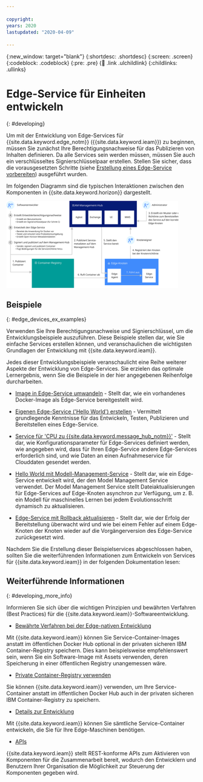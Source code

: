 ```yaml
---

copyright:
years: 2020
lastupdated: "2020-04-09"

---
```


{:new_window: target="blank"}
{:shortdesc: .shortdesc}
{:screen: .screen}
{:codeblock: .codeblock}
{:pre: .pre}
{:child: .link .ulchildlink}
{:childlinks: .ullinks}

# Edge-Service für Einheiten entwickeln
{: #developing}

Um mit der Entwicklung von Edge-Services für {{site.data.keyword.edge_notm}} ({{site.data.keyword.ieam}}) zu beginnen, müssen Sie zunächst Ihre Berechtigungsnachweise für das Publizieren von Inhalten definieren. Da alle Services sein werden müssen, müssen Sie auch ein verschlüsseltes Signierschlüsselpaar erstellen. Stellen Sie sicher, dass die vorausgesetzten Schritte (siehe [Erstellung eines Edge-Service vorbereiten](service_containers.md)) ausgeführt wurden.

Im folgenden Diagramm sind die typischen Interaktionen zwischen den Komponenten in {{site.data.keyword.horizon}} dargestellt.

<img src="../../images/edge/03a_Developing_edge_service_for_device.svg" width="90%" alt="Edge-Einheiten"> 

## Beispiele
{: #edge_devices_ex_examples}

Verwenden Sie Ihre Berechtigungsnachweise und Signierschlüssel, um die Entwicklungsbeispiele auszuführen. Diese Beispiele stellen dar, wie Sie einfache Services erstellen können, und veranschaulichen die wichtigsten Grundlagen der Entwicklung mit {{site.data.keyword.ieam}}. 

Jedes dieser Entwicklungsbeispiele veranschaulicht eine Reihe weiterer Aspekte der Entwicklung von Edge-Services. Sie erzielen das optimale Lernergebnis, wenn Sie die Beispiele in der hier angegebenen Reihenfolge durcharbeiten. 

* [Image in Edge-Service umwandeln](transform_image.md) - Stellt dar, wie ein vorhandenes Docker-Image als Edge-Service bereitgestellt wird.

* [Eigenen Edge-Service ('Hello World') erstellen](developingstart_example.md) - Vermittelt grundlegende Kenntnisse für das Entwickeln, Testen, Publizieren und Bereitstellen eines Edge-Service.

* [Service für 'CPU zu {{site.data.keyword.message_hub_notm}}'](cpu_msg_example.md) - Stellt dar, wie Konfigurationsparameter für Edge-Services definiert werden, wie angegeben wird, dass für Ihren Edge-Service andere Edge-Services erforderlich sind, und wie Daten an einen Aufnahmeservice für Clouddaten gesendet werden. 

* [Hello World mit Modell-Management-Service](model_management_system.md) - Stellt dar, wie ein Edge-Service entwickelt wird, der den Model Management Service verwendet. Der Model Management Service stellt Dateiaktualisierungen für Edge-Services auf Edge-Knoten asynchron zur Verfügung, um z. B. ein Modell für maschinelles Lernen bei jedem Evolutionsschritt dynamisch zu aktualisieren.

* [Edge-Service mit Rollback aktualisieren](../using_edge_devices/service_rollbacks.md) - Stellt dar, wie der Erfolg der Bereitstellung überwacht wird und wie bei einem Fehler auf einem Edge-Knoten der Knoten wieder auf die Vorgängerversion des Edge-Service zurückgesetzt wird.

Nachdem Sie die Erstellung dieser Beispielservices abgeschlossen haben, sollten Sie die weiterführenden Informationen zum Entwickeln von Services für {{site.data.keyword.ieam}} in der folgenden Dokumentation lesen:

## Weiterführende Informationen
{: #developing_more_info}

Informieren Sie sich über die wichtigen Prinzipien und bewährten Verfahren (Best Practices) für die {{site.data.keyword.ieam}}-Softwareentwicklung.

* [Bewährte Verfahren bei der Edge-nativen Entwicklung](best_practices.md)

Mit {{site.data.keyword.ieam}} können Sie Service-Container-Images anstatt im öffentlichen Docker Hub optional in der privaten sicheren IBM Container-Registry speichern. Dies kann beispielsweise empfehlenswert sein, wenn Sie ein Software-Image mit Assets verwenden, deren Speicherung in einer öffentlichen Registry unangemessen wäre. 

* [Private Container-Registry verwenden](container_registry.md)

Sie können {{site.data.keyword.ieam}} verwenden, um Ihre Service-Container anstatt im öffentlichen Docker Hub auch in der privaten sicheren IBM Container-Registry zu speichern. 

* [Details zur Entwicklung](developing_details.md)

Mit {{site.data.keyword.ieam}} können Sie sämtliche Service-Container entwickeln, die Sie für Ihre Edge-Maschinen benötigen. 

* [APIs](../installing/edge_rest_apis.md)

{{site.data.keyword.ieam}} stellt REST-konforme APIs zum Aktivieren von Komponenten für die Zusammenarbeit bereit, wodurch den Entwicklern und Benutzern Ihrer Organisation die Möglichkeit zur Steuerung der Komponenten gegeben wird.
